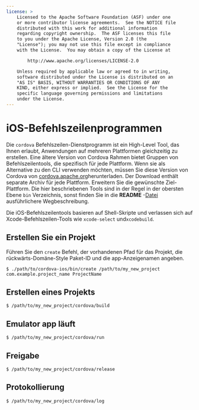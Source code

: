 ```yaml
---
license: >
    Licensed to the Apache Software Foundation (ASF) under one
    or more contributor license agreements.  See the NOTICE file
    distributed with this work for additional information
    regarding copyright ownership.  The ASF licenses this file
    to you under the Apache License, Version 2.0 (the
    "License"); you may not use this file except in compliance
    with the License.  You may obtain a copy of the License at

        http://www.apache.org/licenses/LICENSE-2.0

    Unless required by applicable law or agreed to in writing,
    software distributed under the License is distributed on an
    "AS IS" BASIS, WITHOUT WARRANTIES OR CONDITIONS OF ANY
    KIND, either express or implied.  See the License for the
    specific language governing permissions and limitations
    under the License.
---
```


# iOS-Befehlszeilenprogrammen

Die `cordova` Befehlszeilen-Dienstprogramm ist ein High-Level Tool, das Ihnen erlaubt, Anwendungen auf mehreren Plattformen gleichzeitig zu erstellen. Eine ältere Version von Cordova Rahmen bietet Gruppen von Befehlszeilentools, die spezifisch für jede Plattform. Wenn sie als Alternative zu den CLI verwenden möchten, müssen Sie diese Version von Cordova von [cordova.apache.org][1]herunterladen. Der Download enthält separate Archiv für jede Plattform. Erweitern Sie die gewünschte Ziel-Plattform. Die hier beschriebenen Tools sind in der Regel in der obersten Ebene `bin` Verzeichnis, sonst finden Sie in die **README** -<a href="../../../cordova/file/fileobj/fileobj.html">Datei</a> ausführlichere Wegbeschreibung.

 [1]: http://cordova.apache.org

Die iOS-Befehlszeilentools basieren auf Shell-Skripte und verlassen sich auf Xcode-Befehlszeilen-Tools wie `xcode-select` und`xcodebuild`.

## Erstellen Sie ein Projekt

Führen Sie den `create` Befehl, der vorhandenen Pfad für das Projekt, die rückwärts-Domäne-Style Paket-ID und die app-Anzeigenamen angeben.

    $ ./path/to/cordova-ios/bin/create /path/to/my_new_project com.example.project_name ProjectName
    

## Erstellen eines Projekts

    $ /path/to/my_new_project/cordova/build
    

## Emulator app läuft

    $ /path/to/my_new_project/cordova/run
    

## Freigabe

    $ /path/to/my_new_project/cordova/release
    

## Protokollierung

    $ /path/to/my_new_project/cordova/log